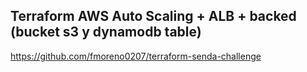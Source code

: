 ## Terraform AWS Auto Scaling + ALB + backed (bucket s3 y dynamodb table)

https://github.com/fmoreno0207/terraform-senda-challenge
